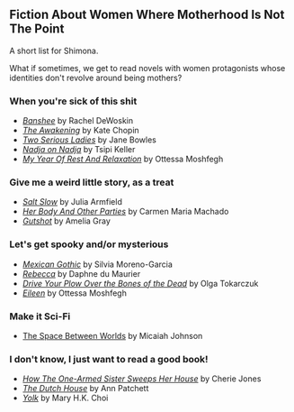 ## Fiction About Women Where Motherhood Is Not The Point
A short list for Shimona.

What if sometimes, we get to read novels with women protagonists whose identities don't revolve around being mothers?


### When you're sick of this shit

- [_Banshee_](https://bookshop.org/books/banshee-9781948340106/9781948340113) by Rachel DeWoskin
- [_The Awakening_](https://bookshop.org/books/the-awakening-9780486277868/9780486277868) by Kate Chopin
- [_Two Serious Ladies_](https://bookshop.org/books/two-serious-ladies/9780062283122) by Jane Bowles
- [_Nadja on Nadja_](https://bookshop.org/books/nadja-on-nadja/9780998892351) by Tsipi Keller
- [_My Year Of Rest And Relaxation_](https://bookshop.org/books/my-year-of-rest-and-relaxation/9780525522133) by Ottessa Moshfegh

### Give me a weird little story, as a treat

- [_Salt Slow_](https://bookshop.org/books/salt-slow/9781250224774) by Julia Armfield
- [_Her Body And Other Parties_](https://bookshop.org/books/her-body-and-other-parties-stories/9781555977887) by Carmen Maria Machado
- [_Gutshot_](https://bookshop.org/books/gutshot-stories/9780374175443) by Amelia Gray


### Let's get spooky and/or mysterious
- [_Mexican Gothic_](https://bookshop.org/books/mexican-gothic/9780525620785) by Silvia Moreno-Garcia
- [_Rebecca_](https://bookshop.org/books/rebecca-9780380730407/9780380730407) by Daphne du Maurier
- [_Drive Your Plow Over the Bones of the Dead_](https://bookshop.org/books/drive-your-plow-over-the-bones-of-the-dead-9780525541349/9780525541349) by Olga Tokarczuk
- [_Eileen_](https://bookshop.org/books/eileen/9780143128755) by Ottessa Moshfegh


### Make it Sci-Fi
- [The Space Between Worlds](https://bookshop.org/books/the-space-between-worlds-9780593135051/9780593135051) by Micaiah Johnson

### I don't know, I just want to read a good book!
- [_How The One-Armed Sister Sweeps Her House_](https://bookshop.org/books/how-the-one-armed-sister-sweeps-her-house-9780316536998/9780316536981) by Cherie Jones
- [_The Dutch House_](https://bookshop.org/books/the-dutch-house/9780062963680) by Ann Patchett
- [_Yolk_](https://bookshop.org/books/yolk/9781534446007) by Mary H.K. Choi
